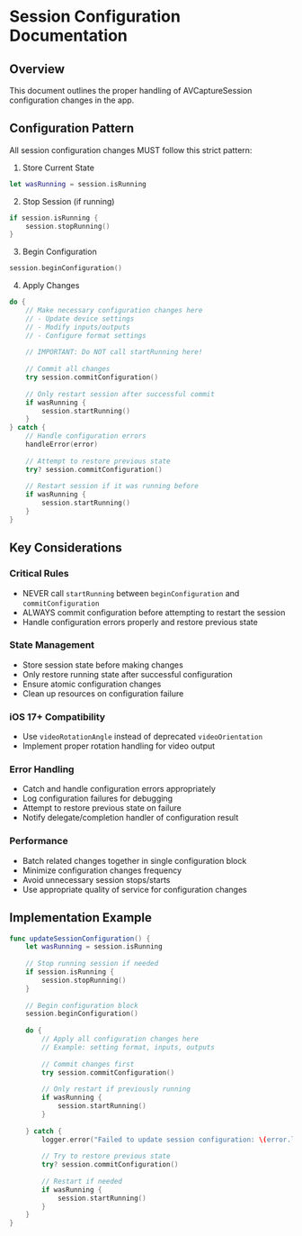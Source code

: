 # Session Configuration Documentation

## Overview
This document outlines the proper handling of AVCaptureSession configuration changes in the app.

## Configuration Pattern
All session configuration changes MUST follow this strict pattern:

1. Store Current State
```swift
let wasRunning = session.isRunning
```

2. Stop Session (if running)
```swift
if session.isRunning {
    session.stopRunning()
}
```

3. Begin Configuration
```swift
session.beginConfiguration()
```

4. Apply Changes
```swift
do {
    // Make necessary configuration changes here
    // - Update device settings
    // - Modify inputs/outputs
    // - Configure format settings
    
    // IMPORTANT: Do NOT call startRunning here!
    
    // Commit all changes
    try session.commitConfiguration()
    
    // Only restart session after successful commit
    if wasRunning {
        session.startRunning()
    }
} catch {
    // Handle configuration errors
    handleError(error)
    
    // Attempt to restore previous state
    try? session.commitConfiguration()
    
    // Restart session if it was running before
    if wasRunning {
        session.startRunning()
    }
}
```

## Key Considerations

### Critical Rules
- NEVER call `startRunning` between `beginConfiguration` and `commitConfiguration`
- ALWAYS commit configuration before attempting to restart the session
- Handle configuration errors properly and restore previous state

### State Management
- Store session state before making changes
- Only restore running state after successful configuration
- Ensure atomic configuration changes
- Clean up resources on configuration failure

### iOS 17+ Compatibility
- Use `videoRotationAngle` instead of deprecated `videoOrientation`
- Implement proper rotation handling for video output

### Error Handling
- Catch and handle configuration errors appropriately
- Log configuration failures for debugging
- Attempt to restore previous state on failure
- Notify delegate/completion handler of configuration result

### Performance
- Batch related changes together in single configuration block
- Minimize configuration changes frequency
- Avoid unnecessary session stops/starts
- Use appropriate quality of service for configuration changes

## Implementation Example
```swift
func updateSessionConfiguration() {
    let wasRunning = session.isRunning
    
    // Stop running session if needed
    if session.isRunning {
        session.stopRunning()
    }
    
    // Begin configuration block
    session.beginConfiguration()
    
    do {
        // Apply all configuration changes here
        // Example: setting format, inputs, outputs
        
        // Commit changes first
        try session.commitConfiguration()
        
        // Only restart if previously running
        if wasRunning {
            session.startRunning()
        }
        
    } catch {
        logger.error("Failed to update session configuration: \(error.localizedDescription)")
        
        // Try to restore previous state
        try? session.commitConfiguration()
        
        // Restart if needed
        if wasRunning {
            session.startRunning()
        }
    }
} 